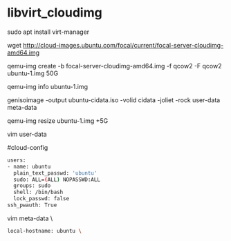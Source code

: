 # libvirt_cloudimg



sudo apt install virt-manager 

wget http://cloud-images.ubuntu.com/focal/current/focal-server-cloudimg-amd64.img 

qemu-img create -b focal-server-cloudimg-amd64.img -f qcow2 -F qcow2 ubuntu-1.img 50G 

qemu-img info ubuntu-1.img 

genisoimage -output ubuntu-cidata.iso -volid cidata -joliet -rock user-data meta-data 

qemu-img resize ubuntu-1.img +5G 

vim user-data 

#cloud-config 
```bash
users:
- name: ubuntu
  plain_text_passwd: 'ubuntu'
  sudo: ALL=(ALL) NOPASSWD:ALL
  groups: sudo
  shell: /bin/bash
  lock_passwd: false
ssh_pwauth: True
```
vim meta-data \
```bash
local-hostname: ubuntu \
```
